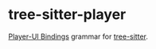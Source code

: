 # tree-sitter-player

[Player-UI Bindings](https://player-ui.github.io/latest/content/data-expressions#bindings) grammar for [tree-sitter](https://tree-sitter.github.io/tree-sitter/).
